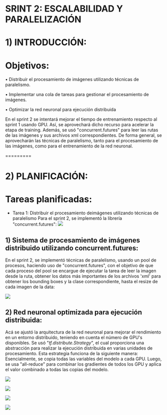 # SRINT 2: ESCALABILIDAD Y PARALELIZACIÓN
# 1) INTRODUCCIÓN:
# Objetivos:
• Distribuir el procesamiento de imágenes utilizando técnicas de paralelismo.

• Implementar una cola de tareas para gestionar el procesamiento de imágenes.

• Optimizar la red neuronal para ejecución distribuida

En el sprint 2 se intentará mejorar el tiempo de entrenamiento respecto al sprint 1 usando GPU. Así, se aprovechará dicho recurso para acelerar la etapa de training. Además, se usó "concurrent.futures" para leer las rutas de las imágenes y sus archivos xml correspondientes.
De forma general, se aprovecharán las técnicas de paralelismo, tanto para el procesamiento de las imágenes, como para el entrenamiento de la red neuronal.

=========

# 2) PLANIFICACIÓN:
# Tareas planificadas:
* Tarea 1: Distribuir el procesamiento deimágenes utilizando técnicas de paralelismo
  Para el sprint 2, se implementó la librería "concurrent.futures":
  ![](https://github.com/DianaLlamoca/Proyecto-ObjectDetection/blob/main/SPRINT2/IM%C3%81GENES/cfu.PNG)


## 1) Sistema de procesamiento de imágenes distribuido utilizando concurrent.futures:
En el sprint 2, se implementó técnicas de paralelismo, usando un pool de procesos, haciendo uso de "concurrent.futures", con el objetivo de que cada proceso del pool se encargue de ejecutar la tarea de leer la imagen desde la ruta, obtener los datos más importantes de los archivos 'xml' para obtener los bounding boxes y la clase correspondiente, hasta el resize de cada imagen de la data:

![](https://github.com/DianaLlamoca/Proyecto-ObjectDetection/blob/main/SPRINT2/IM%C3%81GENES/CF.PNG)

## 2) Red neuronal optimizada para ejecución distribuida:
Acá se ajustó la arquitectura de la red neuronal para mejorar el rendimiento en un entorno distribuido, teniendo en cuenta el número de GPU's disponibles.
Se usó "*tf.distribute.Strategy*", el cual proporciona una abstracción para realizar la ejecución distribuida en varias unidades de procesamiento.
Esta estrategia funciona de la siguiente manera: Esencialmente, se copia todas las variables del modelo a cada GPU. Luego, se usa "all-reduce" para combinar los gradientes de todos los GPU y aplica el valor combinado a todas las copias del modelo.

![](https://github.com/DianaLlamoca/Proyecto-ObjectDetection/blob/main/SPRINT2/IM%C3%81GENES/GPU1.PNG)

![](https://github.com/DianaLlamoca/Proyecto-ObjectDetection/blob/main/SPRINT2/IM%C3%81GENES/GPU2.PNG)

![](https://github.com/DianaLlamoca/Proyecto-ObjectDetection/blob/main/SPRINT2/IM%C3%81GENES/GPU3.PNG)

![](https://github.com/DianaLlamoca/Proyecto-ObjectDetection/blob/main/SPRINT2/IM%C3%81GENES/GPU4.PNG)

